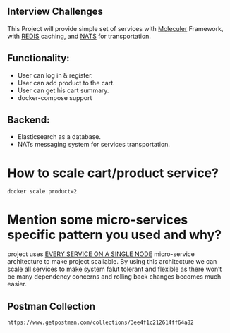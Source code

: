 ## Interview Challenges

This Project will provide simple set of services with [Moleculer](https://moleculer.services/) Framework, with [REDIS](https://redis.io/) caching, and [NATS](https://nats.io/) for transportation.

## Functionality:

- User can log in & register.
- User can add product to the cart.
- User can get his cart summary.
- docker-compose support

## Backend:

- Elasticsearch as a database.
- NATs messaging system for services transportation.

# How to scale cart/product service?

	docker scale product=2

# Mention some micro-services specific pattern you used and why?

project uses [EVERY SERVICE ON A SINGLE NODE](https://moleculer.services/docs/0.13/clustering.html#Microservices-architecture) micro-service architecture to make project scallable. By using this architecture we can scale all services to make system falut tolerant and flexible as there won’t be many dependency concerns and rolling back changes becomes much easier.


## Postman Collection
	https://www.getpostman.com/collections/3ee4f1c212614ff64a82